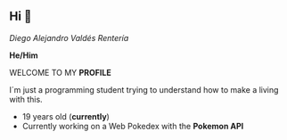 ## Hi 👋

*Diego Alejandro Valdés Rentería* 

**He/Him**

WELCOME TO MY **PROFILE**

I´m just a programming student trying to understand how to make a living with this.

- 19 years old (**currently**)
- Currently working on a Web Pokedex with the **Pokemon API**



<!--
**DiegoValdesR/DiegoValdesR** is a ✨ _special_ ✨ repository because its `README.md` (this file) appears on your GitHub profile.

Here are some ideas to get you started:

- 🔭 I’m currently working on ...
- 🌱 I’m currently learning ...
- 👯 I’m looking to collaborate on ...
- 🤔 I’m looking for help with ...
- 💬 Ask me about ...
- 📫 How to reach me: ...
- 😄 Pronouns: ...
- ⚡ Fun fact: ...
-->
